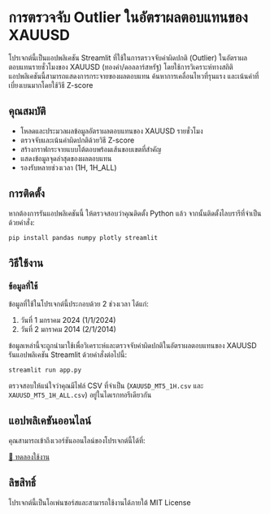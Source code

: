 # การตรวจจับ Outlier ในอัตราผลตอบแทนของ XAUUSD

โปรเจกต์นี้เป็นแอปพลิเคชัน Streamlit ที่ใช้ในการตรวจจับค่าผิดปกติ (Outlier) ในอัตราผลตอบแทนรายชั่วโมงของ XAUUSD (ทองคำ/ดอลลาร์สหรัฐ) โดยใช้การวิเคราะห์ทางสถิติ แอปพลิเคชันนี้สามารถแสดงการกระจายของผลตอบแทน ค้นหาการเคลื่อนไหวที่รุนแรง และเน้นค่าที่เบี่ยงเบนมากโดยใช้วิธี Z-score

## คุณสมบัติ
- โหลดและประมวลผลข้อมูลอัตราผลตอบแทนของ XAUUSD รายชั่วโมง
- ตรวจจับและเน้นค่าผิดปกติด้วยวิธี Z-score
- สร้างกราฟกระจายแบบโต้ตอบพร้อมเส้นขอบเขตที่สำคัญ
- แสดงข้อมูลจุดล่าสุดของผลตอบแทน
- รองรับหลายช่วงเวลา (1H, 1H_ALL)

## การติดตั้ง
หากต้องการรันแอปพลิเคชันนี้ ให้ตรวจสอบว่าคุณติดตั้ง Python แล้ว จากนั้นติดตั้งไลบรารีที่จำเป็นด้วยคำสั่ง:

```sh
pip install pandas numpy plotly streamlit
```

## วิธีใช้งาน
### ข้อมูลที่ใช้
ข้อมูลที่ใช้ในโปรเจกต์นี้ประกอบด้วย 2 ช่วงเวลา ได้แก่:
1. วันที่ 1 มกราคม 2024 (1/1/2024)
2. วันที่ 2 มกราคม 2014 (2/1/2014)

ข้อมูลเหล่านี้จะถูกนำมาใช้เพื่อวิเคราะห์และตรวจจับค่าผิดปกติในอัตราผลตอบแทนของ XAUUSD
รันแอปพลิเคชัน Streamlit ด้วยคำสั่งต่อไปนี้:

```sh
streamlit run app.py
```

ตรวจสอบให้แน่ใจว่าคุณมีไฟล์ CSV ที่จำเป็น (`XAUUSD_MT5_1H.csv` และ `XAUUSD_MT5_1H_ALL.csv`) อยู่ในไดเรกทอรีเดียวกัน

## แอปพลิเคชันออนไลน์
คุณสามารถเข้าถึงเวอร์ชันออนไลน์ของโปรเจกต์นี้ได้ที่:

[🔗 ทดลองใช้งาน](https://outliersxauusd-cqhbgno96uftn7ayf4bkui.streamlit.app/) 

## ลิขสิทธิ์
โปรเจกต์นี้เป็นโอเพ่นซอร์สและสามารถใช้งานได้ภายใต้ MIT License

